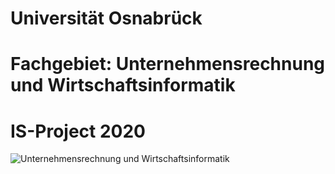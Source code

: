 # Universität Osnabrück
# Fachgebiet: Unternehmensrechnung und Wirtschaftsinformatik
# IS-Project 2020

![Unternehmensrechnung und Wirtschaftsinformatik](https://www.wiwi.uni-osnabrueck.de/fileadmin/documents/public/3_fachgebiete/3.17_uwi/Bilder/252px/UWI_Logo_News_252x160.png)

